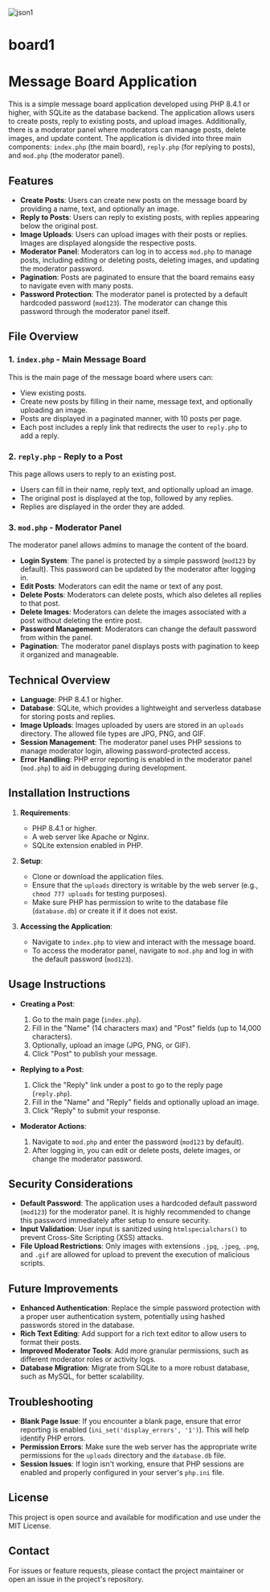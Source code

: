 
![json1](https://github.com/user-attachments/assets/9b1acc16-8edd-445d-8034-169a75e8c5d8)





# board1

# Message Board Application

This is a simple message board application developed using PHP 8.4.1 or higher, with SQLite as the database backend. The application allows users to create posts, reply to existing posts, and upload images. Additionally, there is a moderator panel where moderators can manage posts, delete images, and update content. The application is divided into three main components: `index.php` (the main board), `reply.php` (for replying to posts), and `mod.php` (the moderator panel).

## Features

- **Create Posts**: Users can create new posts on the message board by providing a name, text, and optionally an image.
- **Reply to Posts**: Users can reply to existing posts, with replies appearing below the original post.
- **Image Uploads**: Users can upload images with their posts or replies. Images are displayed alongside the respective posts.
- **Moderator Panel**: Moderators can log in to access `mod.php` to manage posts, including editing or deleting posts, deleting images, and updating the moderator password.
- **Pagination**: Posts are paginated to ensure that the board remains easy to navigate even with many posts.
- **Password Protection**: The moderator panel is protected by a default hardcoded password (`mod123`). The moderator can change this password through the moderator panel itself.

## File Overview

### 1. `index.php` - Main Message Board
This is the main page of the message board where users can:
- View existing posts.
- Create new posts by filling in their name, message text, and optionally uploading an image.
- Posts are displayed in a paginated manner, with 10 posts per page.
- Each post includes a reply link that redirects the user to `reply.php` to add a reply.

### 2. `reply.php` - Reply to a Post
This page allows users to reply to an existing post.
- Users can fill in their name, reply text, and optionally upload an image.
- The original post is displayed at the top, followed by any replies.
- Replies are displayed in the order they are added.

### 3. `mod.php` - Moderator Panel
The moderator panel allows admins to manage the content of the board.
- **Login System**: The panel is protected by a simple password (`mod123` by default). This password can be updated by the moderator after logging in.
- **Edit Posts**: Moderators can edit the name or text of any post.
- **Delete Posts**: Moderators can delete posts, which also deletes all replies to that post.
- **Delete Images**: Moderators can delete the images associated with a post without deleting the entire post.
- **Password Management**: Moderators can change the default password from within the panel.
- **Pagination**: The moderator panel displays posts with pagination to keep it organized and manageable.

## Technical Overview

- **Language**: PHP 8.4.1 or higher.
- **Database**: SQLite, which provides a lightweight and serverless database for storing posts and replies.
- **Image Uploads**: Images uploaded by users are stored in an `uploads` directory. The allowed file types are JPG, PNG, and GIF.
- **Session Management**: The moderator panel uses PHP sessions to manage moderator login, allowing password-protected access.
- **Error Handling**: PHP error reporting is enabled in the moderator panel (`mod.php`) to aid in debugging during development.

## Installation Instructions

1. **Requirements**:
   - PHP 8.4.1 or higher.
   - A web server like Apache or Nginx.
   - SQLite extension enabled in PHP.

2. **Setup**:
   - Clone or download the application files.
   - Ensure that the `uploads` directory is writable by the web server (e.g., `chmod 777 uploads` for testing purposes).
   - Make sure PHP has permission to write to the database file (`database.db`) or create it if it does not exist.

3. **Accessing the Application**:
   - Navigate to `index.php` to view and interact with the message board.
   - To access the moderator panel, navigate to `mod.php` and log in with the default password (`mod123`).

## Usage Instructions

- **Creating a Post**:
  1. Go to the main page (`index.php`).
  2. Fill in the "Name" (14 characters max) and "Post" fields (up to 14,000 characters).
  3. Optionally, upload an image (JPG, PNG, or GIF).
  4. Click "Post" to publish your message.

- **Replying to a Post**:
  1. Click the "Reply" link under a post to go to the reply page (`reply.php`).
  2. Fill in the "Name" and "Reply" fields and optionally upload an image.
  3. Click "Reply" to submit your response.

- **Moderator Actions**:
  1. Navigate to `mod.php` and enter the password (`mod123` by default).
  2. After logging in, you can edit or delete posts, delete images, or change the moderator password.

## Security Considerations

- **Default Password**: The application uses a hardcoded default password (`mod123`) for the moderator panel. It is highly recommended to change this password immediately after setup to ensure security.
- **Input Validation**: User input is sanitized using `htmlspecialchars()` to prevent Cross-Site Scripting (XSS) attacks.
- **File Upload Restrictions**: Only images with extensions `.jpg`, `.jpeg`, `.png`, and `.gif` are allowed for upload to prevent the execution of malicious scripts.

## Future Improvements

- **Enhanced Authentication**: Replace the simple password protection with a proper user authentication system, potentially using hashed passwords stored in the database.
- **Rich Text Editing**: Add support for a rich text editor to allow users to format their posts.
- **Improved Moderator Tools**: Add more granular permissions, such as different moderator roles or activity logs.
- **Database Migration**: Migrate from SQLite to a more robust database, such as MySQL, for better scalability.

## Troubleshooting

- **Blank Page Issue**: If you encounter a blank page, ensure that error reporting is enabled (`ini_set('display_errors', '1')`). This will help identify PHP errors.
- **Permission Errors**: Make sure the web server has the appropriate write permissions for the `uploads` directory and the `database.db` file.
- **Session Issues**: If login isn't working, ensure that PHP sessions are enabled and properly configured in your server's `php.ini` file.

## License
This project is open source and available for modification and use under the MIT License.

## Contact
For issues or feature requests, please contact the project maintainer or open an issue in the project's repository.


